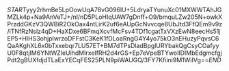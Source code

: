 $START$yyy2rhmBe5LpOowUqA78vG096lU+5LdryaTYunuXc01MXWWTAhJGMZLk4p+Na9AnVeTJ+/nl/nD5PLoHIqUAW7gDnff+O9/bmquLZw205N+owkXPrzddGKzV3QWBiR2OkOax4ntLirK2uf6eAUpGcNvvcqe8UbJtd3FfQEm9v9z/iTNfRzNslz4qD+HaXDxe6BFmqXcvfMcFsv4TDf1cgatTxVXzEwN8eecHs51jEP5+HIHS3ohjplwrzoDFFstC3KeK1fDLoaRngG4Y4yo75kO3nEHuzyPqvsC6QaAKghXL6x0bTxxebqr7LU57ET+BM7dTPsDladBpglURYbakQgCsyCOafyyU0F8qtjIM6YNtWZleUihdMIrxelfRH2d4rGS+Ep7eVpeBTYwoIlDIMbEdgmcfgjPdt2gBUXfdjdTLaExYECqFES25PLN9piWAUGQ/3FY7Kfiini9M1WiIVg==$END$